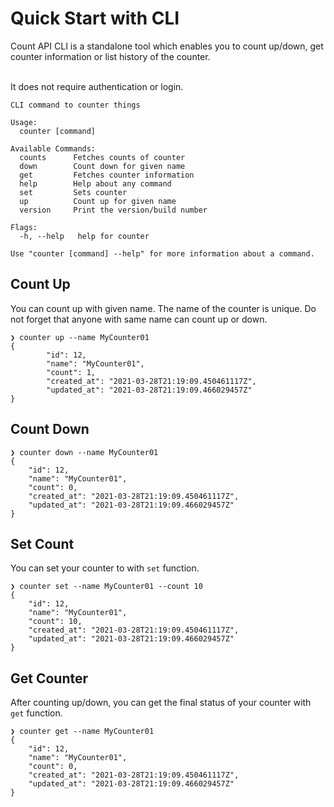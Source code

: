 # Quick Start with CLI

Count API CLI is a standalone tool which enables you to count up/down, get counter information or list history of the
counter.

<br/>
It does not require authentication or login.

```shell
CLI command to counter things

Usage:
  counter [command]

Available Commands:
  counts      Fetches counts of counter
  down        Count down for given name
  get         Fetches counter information
  help        Help about any command
  set         Sets counter
  up          Count up for given name
  version     Print the version/build number

Flags:
  -h, --help   help for counter

Use "counter [command] --help" for more information about a command.
```

## Count Up

You can count up with given name. The name of the counter is unique. Do not forget that anyone with same name can count
up or down.

```shell
❯ counter up --name MyCounter01                  
{
        "id": 12,
        "name": "MyCounter01",
        "count": 1,
        "created_at": "2021-03-28T21:19:09.450461117Z",
        "updated_at": "2021-03-28T21:19:09.466029457Z"
}
```

## Count Down

```shell
❯ counter down --name MyCounter01
{
    "id": 12,
    "name": "MyCounter01",
    "count": 0,
    "created_at": "2021-03-28T21:19:09.450461117Z",
    "updated_at": "2021-03-28T21:19:09.466029457Z"
}
```

## Set Count

You can set your counter to with `set` function.

```shell
❯ counter set --name MyCounter01 --count 10
{
    "id": 12,
    "name": "MyCounter01",
    "count": 10,
    "created_at": "2021-03-28T21:19:09.450461117Z",
    "updated_at": "2021-03-28T21:19:09.466029457Z"
}
```

## Get Counter

After counting up/down, you can get the final status of your counter with `get` function.

```shell
❯ counter get --name MyCounter01
{
    "id": 12,
    "name": "MyCounter01",
    "count": 0,
    "created_at": "2021-03-28T21:19:09.450461117Z",
    "updated_at": "2021-03-28T21:19:09.466029457Z"
}
```

